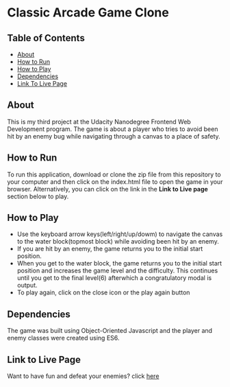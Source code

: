 # Classic Arcade Game Clone

## Table of Contents

* [About](#About)
* [How to Run](#Howtorun)
* [How to Play](#Howtoplay)
* [Dependencies](#Dependencies)
* [Link To Live Page](#linktolivepage)

## About

This is my third project at the Udacity Nanodegree Frontend Web Development program. The game is about a player who tries to avoid been hit by an enemy bug while navigating through a canvas to a place of safety.

## How to Run

To run this application, download or clone the zip file from this repository to your computer and then click on the index.html file to open the game in your browser. Alternatively, you can click on the link in the **Link to Live page** section below to play.

## How to Play

* Use the keyboard arrow keys(left/right/up/dowm) to navigate the canvas to the water block(topmost block) while avoiding been hit by an enemy.
* If you are hit by an enemy, the game returns you to the initial start position.
* When you get to the water block, the game returns you to the initial start position and increases the game level and the difficulty.      This continues until you get to the final level(6) afterwhich a congratulatory modal is output.
* To play again, click on the close icon or the play again button

## Dependencies

The game was built using Object-Oriented Javascript and the player and enemy classes were created using ES6.

## Link to Live Page

Want to have fun and defeat your enemies? click [here](https://francesakor.github.io/Classic-Arcade-Game-Clone/)
